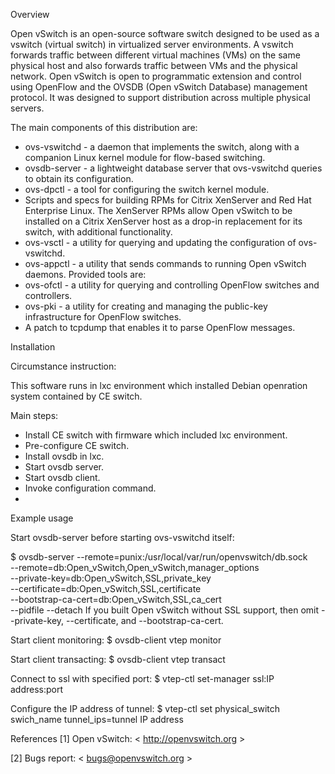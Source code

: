 Overview

Open vSwitch is an open-source software switch designed to be used as a vswitch (virtual switch) in virtualized server environments.  A vswitch forwards traffic between different virtual machines (VMs) on the same physical host and also forwards traffic between VMs and the physical network.  Open vSwitch is open to programmatic extension and control using OpenFlow and the OVSDB (Open vSwitch Database) management protocol. It was designed to support distribution across multiple physical servers.

The main components of this distribution are:
 - ovs-vswitchd - a daemon that implements the switch, along with a companion Linux kernel module for flow-based switching.
 - ovsdb-server - a lightweight database server that ovs-vswitchd queries to obtain its configuration.
 - ovs-dpctl - a tool for configuring the switch kernel module.
 - Scripts and specs for building RPMs for Citrix XenServer and Red Hat Enterprise Linux. The XenServer RPMs allow Open vSwitch to be installed on a Citrix XenServer host as a drop-in replacement for its switch, with additional functionality.
 - ovs-vsctl - a utility for querying and updating the configuration of ovs-vswitchd.
 - ovs-appctl - a utility that sends commands to running Open vSwitch daemons. 
Provided tools are:
 - ovs-ofctl - a utility for querying and controlling OpenFlow switches and controllers.
 - ovs-pki - a utility for creating and managing the public-key infrastructure for OpenFlow switches.
 - A patch to tcpdump that enables it to parse OpenFlow messages.
 
Installation

Circumstance instruction:

This software runs in lxc environment which installed Debian openration system contained by CE switch.

Main steps:
 - Install CE switch with firmware which included lxc environment.
 - Pre-configure CE switch.
 - Install ovsdb in lxc.
 - Start ovsdb server.
 - Start ovsdb client.
 - Invoke configuration command.
 - 
Example usage

Start ovsdb-server before starting ovs-vswitchd itself:

$ ovsdb-server --remote=punix:/usr/local/var/run/openvswitch/db.sock \
                     --remote=db:Open_vSwitch,Open_vSwitch,manager_options \
                     --private-key=db:Open_vSwitch,SSL,private_key \
                     --certificate=db:Open_vSwitch,SSL,certificate \
                     --bootstrap-ca-cert=db:Open_vSwitch,SSL,ca_cert \
                     --pidfile --detach
If you built Open vSwitch without SSL support, then omit --private-key, --certificate, and --bootstrap-ca-cert.

Start client monitoring:
$ ovsdb-client vtep monitor

Start client transacting:
$ ovsdb-client vtep transact

Connect to ssl with specified port:
$ vtep-ctl set-manager ssl:IP address:port

Configure the IP address of tunnel:
$ vtep-ctl set physical_switch swich_name tunnel_ips=tunnel IP address

References
[1] Open vSwitch:
    < http://openvswitch.org >

[2] Bugs report:
    < bugs@openvswitch.org >

